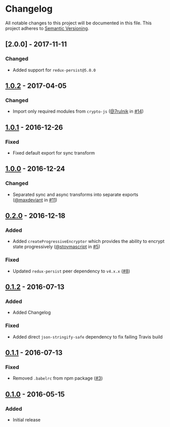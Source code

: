 # Changelog

All notable changes to this project will be documented in this file.
This project adheres to [Semantic Versioning](http://semver.org/).

## [2.0.0] - 2017-11-11
### Changed
- Added support for `redux-persist@5.0.0`

## [1.0.2] - 2017-04-05
### Changed
- Import only required modules from `crypto-js` ([@7rulnik](https://github.com/7rulnik) in [#14](https://github.com/maxdeviant/redux-persist-transform-encrypt/pull/14))

## [1.0.1] - 2016-12-26
### Fixed
- Fixed default export for sync transform

## [1.0.0] - 2016-12-24
### Changed
- Separated sync and async transforms into separate exports ([@maxdeviant](https://github.com/maxdeviant) in [#11](https://github.com/maxdeviant/redux-persist-transform-encrypt/pull/11))

## [0.2.0] - 2016-12-18
### Added
- Added `createProgressiveEncryptor` which provides the ability to encrypt state progressively ([@stovmascript](https://github.com/stovmascript) in [#5](https://github.com/maxdeviant/redux-persist-transform-encrypt/pull/5))

### Fixed
- Updated `redux-persist` peer dependency to `v4.x.x` ([#8](https://github.com/maxdeviant/redux-persist-transform-encrypt/issues/8))

## [0.1.2] - 2016-07-13
### Added
- Added Changelog

### Fixed
- Added direct `json-stringify-safe` dependency to fix failing Travis build

## [0.1.1] - 2016-07-13
### Fixed
- Removed `.babelrc` from npm package ([#3](https://github.com/maxdeviant/redux-persist-transform-encrypt/issues/3))

## [0.1.0] - 2016-05-15
### Added
- Initial release

[1.0.2]: https://github.com/maxdeviant/redux-persist-transform-encrypt/compare/v1.0.1...v1.0.2
[1.0.1]: https://github.com/maxdeviant/redux-persist-transform-encrypt/compare/v1.0.0...v1.0.1
[1.0.0]: https://github.com/maxdeviant/redux-persist-transform-encrypt/compare/v0.2.0...v1.0.0
[0.2.0]: https://github.com/maxdeviant/redux-persist-transform-encrypt/compare/v0.1.2...v0.2.0
[0.1.2]: https://github.com/maxdeviant/redux-persist-transform-encrypt/compare/v0.1.1...v0.1.2
[0.1.1]: https://github.com/maxdeviant/redux-persist-transform-encrypt/compare/v0.1.0...v0.1.1
[0.1.0]: https://github.com/maxdeviant/redux-persist-transform-encrypt/compare/576d7fc...v0.1.0
